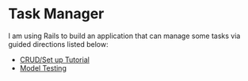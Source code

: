 # Task Manager

I am using Rails to build an application that can manage some tasks via guided directions listed below:
- [CRUD/Set up Tutorial](https://github.com/turingschool-examples/task_manager_rails)
- [Model Testing](https://backend.turing.edu/module2/lessons/model_testing)